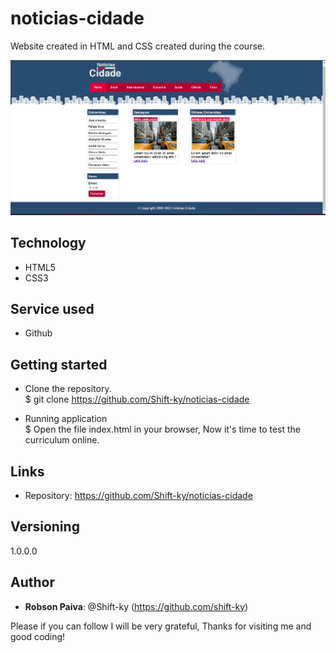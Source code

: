 # noticias-cidade


Website created in HTML and CSS created during the course.

![image](https://github.com/Shift-ky/imagens/blob/main/noticias-cidade/Tela-completa.png?raw=true)

## Technology
* HTML5
* CSS3


## Service used
* Github

## Getting started
* Clone the repository. <br>
$ git clone https://github.com/Shift-ky/noticias-cidade

* Running application <br>
$  Open the file index.html in your browser, Now it's time to test the curriculum online.

## Links

* Repository: https://github.com/Shift-ky/noticias-cidade

## Versioning
1.0.0.0

## Author
* <Strong>Robson Paiva</strong>: @Shift-ky (https://github.com/shift-ky)


Please if you can follow I will be very grateful, Thanks for visiting me and good coding!
